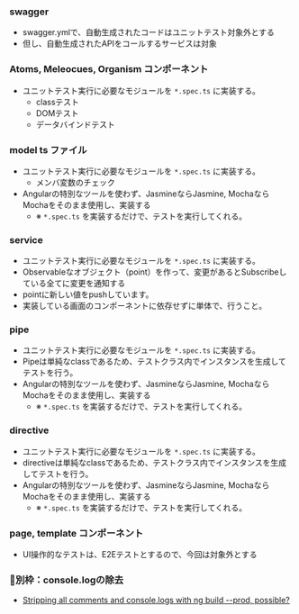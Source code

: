 ### swagger
- swagger.ymlで、自動生成されたコードはユニットテスト対象外とする
- 但し、自動生成されたAPIをコールするサービスは対象

### Atoms, Meleocues, Organism コンポーネント
- ユニットテスト実行に必要なモジュールを `*.spec.ts` に実装する。
  - classテスト
  - DOMテスト
  - データバインドテスト


### model ts ファイル
- ユニットテスト実行に必要なモジュールを `*.spec.ts` に実装する。
  - メンバ変数のチェック
- Angularの特別なツールを使わず、JasmineならJasmine, MochaならMochaをそのまま使用し、実装する
  - ※ `*.spec.ts` を実装するだけで、テストを実行してくれる。

### service
- ユニットテスト実行に必要なモジュールを `*.spec.ts` に実装する。
- Observableなオブジェクト（point）を作って、変更があるとSubscribeしている全てに変更を通知する
- pointに新しい値をpushしています。
- 実装している画面のコンポーネントに依存せずに単体で、行うこと。

### pipe
- ユニットテスト実行に必要なモジュールを `*.spec.ts` に実装する。
- Pipeは単純なclassであるため、テストクラス内でインスタンスを生成してテストを行う。
- Angularの特別なツールを使わず、JasmineならJasmine, MochaならMochaをそのまま使用し、実装する
  - ※ `*.spec.ts` を実装するだけで、テストを実行してくれる。

### directive
- ユニットテスト実行に必要なモジュールを `*.spec.ts` に実装する。
- directiveは単純なclassであるため、テストクラス内でインスタンスを生成してテストを行う。
- Angularの特別なツールを使わず、JasmineならJasmine, MochaならMochaをそのまま使用し、実装する
  - ※ `*.spec.ts` を実装するだけで、テストを実行してくれる。

### page, template コンポーネント
- UI操作的なテストは、E2Eテストとするので、今回は対象外とする

### 別枠：console.logの除去
- [Stripping all comments and console.logs with ng build --prod, possible?](https://stackoverflow.com/questions/42307317/stripping-all-comments-and-console-logs-with-ng-build-prod-possible)
